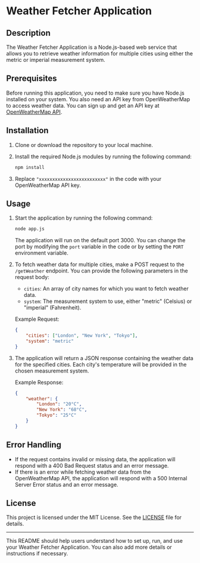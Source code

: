 # Weather Fetcher Application

## Description

The Weather Fetcher Application is a Node.js-based web service that allows you to retrieve weather information for multiple cities using either the metric or imperial measurement system.

## Prerequisites

Before running this application, you need to make sure you have Node.js installed on your system. You also need an API key from OpenWeatherMap to access weather data. You can sign up and get an API key at [OpenWeatherMap API](https://openweathermap.org/api).

## Installation

1. Clone or download the repository to your local machine.

2. Install the required Node.js modules by running the following command:

    ```bash
    npm install
    ```

3. Replace `"xxxxxxxxxxxxxxxxxxxxxxxxx"` in the code with your OpenWeatherMap API key.

## Usage

1. Start the application by running the following command:

    ```bash
    node app.js
    ```

    The application will run on the default port 3000. You can change the port by modifying the `port` variable in the code or by setting the `PORT` environment variable.

2. To fetch weather data for multiple cities, make a POST request to the `/getWeather` endpoint. You can provide the following parameters in the request body:

    - `cities`: An array of city names for which you want to fetch weather data.
    - `system`: The measurement system to use, either "metric" (Celsius) or "imperial" (Fahrenheit).

    Example Request:

    ```json
    {
    	"cities": ["London", "New York", "Tokyo"],
    	"system": "metric"
    }
    ```

3. The application will return a JSON response containing the weather data for the specified cities. Each city's temperature will be provided in the chosen measurement system.

    Example Response:

    ```json
    {
    	"weather": {
    		"London": "20°C",
    		"New York": "68°C",
    		"Tokyo": "25°C"
    	}
    }
    ```

## Error Handling

-   If the request contains invalid or missing data, the application will respond with a 400 Bad Request status and an error message.
-   If there is an error while fetching weather data from the OpenWeatherMap API, the application will respond with a 500 Internal Server Error status and an error message.

## License

This project is licensed under the MIT License. See the [LICENSE](LICENSE) file for details.

---

This README should help users understand how to set up, run, and use your Weather Fetcher Application. You can also add more details or instructions if necessary.
